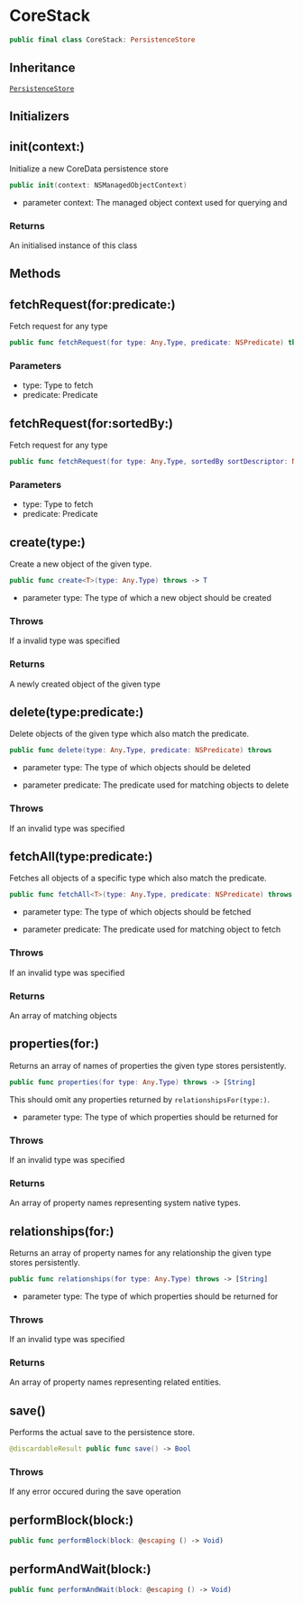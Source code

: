 # CoreStack

``` swift
public final class CoreStack: PersistenceStore
```

## Inheritance

[`PersistenceStore`](PersistenceStore)

## Initializers

## init(context:)

Initialize a new CoreData persistence store

``` swift
public init(context: NSManagedObjectContext)
```

  - parameter context: The managed object context used for querying and

### Returns

An initialised instance of this class

## Methods

## fetchRequest(for:predicate:)

Fetch request for any type

``` swift
public func fetchRequest(for type: Any.Type, predicate: NSPredicate) throws -> NSFetchRequest<NSFetchRequestResult>
```

### Parameters

  - type: Type to fetch
  - predicate: Predicate

## fetchRequest(for:sortedBy:)

Fetch request for any type

``` swift
public func fetchRequest(for type: Any.Type, sortedBy sortDescriptor: NSSortDescriptor) throws -> NSFetchRequest<NSFetchRequestResult>
```

### Parameters

  - type: Type to fetch
  - predicate: Predicate

## create(type:)

Create a new object of the given type.

``` swift
public func create<T>(type: Any.Type) throws -> T
```

  - parameter type: The type of which a new object should be created

### Throws

If a invalid type was specified

### Returns

A newly created object of the given type

## delete(type:predicate:)

Delete objects of the given type which also match the predicate.

``` swift
public func delete(type: Any.Type, predicate: NSPredicate) throws
```

  - parameter type:      The type of which objects should be deleted

<!-- end list -->

  - parameter predicate: The predicate used for matching objects to delete

### Throws

If an invalid type was specified

## fetchAll(type:predicate:)

Fetches all objects of a specific type which also match the predicate.

``` swift
public func fetchAll<T>(type: Any.Type, predicate: NSPredicate) throws -> [T]
```

  - parameter type:      The type of which objects should be fetched

<!-- end list -->

  - parameter predicate: The predicate used for matching object to fetch

### Throws

If an invalid type was specified

### Returns

An array of matching objects

## properties(for:)

Returns an array of names of properties the given type stores persistently.

``` swift
public func properties(for type: Any.Type) throws -> [String]
```

This should omit any properties returned by `relationshipsFor(type:)`.

  - parameter type: The type of which properties should be returned for

### Throws

If an invalid type was specified

### Returns

An array of property names representing system native types.

## relationships(for:)

Returns an array of property names for any relationship the given type stores persistently.

``` swift
public func relationships(for type: Any.Type) throws -> [String]
```

  - parameter type: The type of which properties should be returned for

### Throws

If an invalid type was specified

### Returns

An array of property names representing related entities.

## save()

Performs the actual save to the persistence store.

``` swift
@discardableResult public func save() -> Bool
```

### Throws

If any error occured during the save operation

## performBlock(block:)

``` swift
public func performBlock(block: @escaping () -> Void)
```

## performAndWait(block:)

``` swift
public func performAndWait(block: @escaping () -> Void)
```
